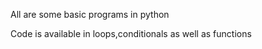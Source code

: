 All are some basic programs in python

Code is available in loops,conditionals as well as functions
